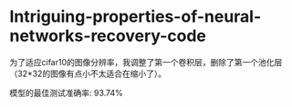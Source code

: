 # Intriguing-properties-of-neural-networks-recovery-code
为了适应cifar10的图像分辨率，我调整了第一个卷积层，删除了第一个池化层（32*32的图像有点小不太适合在缩小了）。

模型的最佳测试准确率: 93.74%
